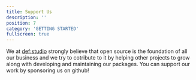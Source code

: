 ```yaml
---
title: Support Us
description: ''
position: 7
category: 'GETTING STARTED'
fullscreen: true
---
```


We at [def:studio](https://github.com/def-studio) strongly believe that open source is the foundation of all our business and we try to cotribute to it by helping other projects to grow along with developing and maintaining our packages. You can support our work by sponsoring us on github!

